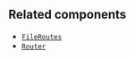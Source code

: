 ## Related components

- [`FileRoutes`](/api/hydrogen/components/framework/fileroutes)
- [`Router`](/api/hydrogen/components/framework/router)
